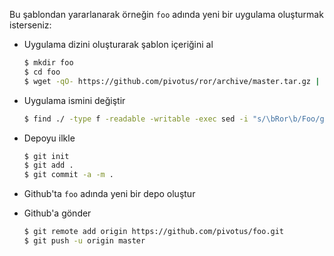 Bu şablondan yararlanarak örneğin `foo` adında yeni bir uygulama oluşturmak
isterseniz:

-   Uygulama dizini oluşturarak şablon içeriğini al

    ```sh
    $ mkdir foo
    $ cd foo
    $ wget -qO- https://github.com/pivotus/ror/archive/master.tar.gz | tar --strip-components=1 -zxvf -
    ```

-   Uygulama ismini değiştir

    ```sh
    $ find ./ -type f -readable -writable -exec sed -i "s/\bRor\b/Foo/g" {} \;
    ```

-   Depoyu ilkle

    ```sh
    $ git init
    $ git add .
    $ git commit -a -m .
    ```

-   Github'ta `foo` adında yeni bir depo oluştur

-   Github'a gönder

    ```sh
    $ git remote add origin https://github.com/pivotus/foo.git
    $ git push -u origin master
    ```
